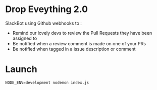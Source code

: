# Drop Eveything 2.0

SlackBot using Github webhooks to :
- Remind our lovely devs to review the Pull Requests they have been assigned to
- Be notified when a review comment is made on one of your PRs
- Be notified when tagged in a issue description or comment

# Launch

`NODE_ENV=development nodemon index.js`
